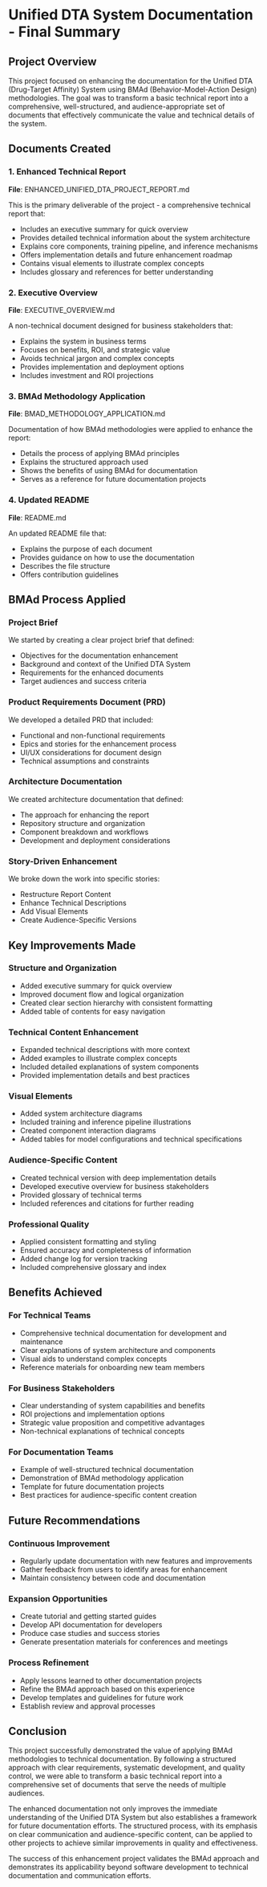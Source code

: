 # Unified DTA System Documentation - Final Summary

## Project Overview

This project focused on enhancing the documentation for the Unified DTA (Drug-Target Affinity) System using BMAd (Behavior-Model-Action Design) methodologies. The goal was to transform a basic technical report into a comprehensive, well-structured, and audience-appropriate set of documents that effectively communicate the value and technical details of the system.

## Documents Created

### 1. Enhanced Technical Report
**File**: ENHANCED_UNIFIED_DTA_PROJECT_REPORT.md

This is the primary deliverable of the project - a comprehensive technical report that:
- Includes an executive summary for quick overview
- Provides detailed technical information about the system architecture
- Explains core components, training pipeline, and inference mechanisms
- Offers implementation details and future enhancement roadmap
- Contains visual elements to illustrate complex concepts
- Includes glossary and references for better understanding

### 2. Executive Overview
**File**: EXECUTIVE_OVERVIEW.md

A non-technical document designed for business stakeholders that:
- Explains the system in business terms
- Focuses on benefits, ROI, and strategic value
- Avoids technical jargon and complex concepts
- Provides implementation and deployment options
- Includes investment and ROI projections

### 3. BMAd Methodology Application
**File**: BMAD_METHODOLOGY_APPLICATION.md

Documentation of how BMAd methodologies were applied to enhance the report:
- Details the process of applying BMAd principles
- Explains the structured approach used
- Shows the benefits of using BMAd for documentation
- Serves as a reference for future documentation projects

### 4. Updated README
**File**: README.md

An updated README file that:
- Explains the purpose of each document
- Provides guidance on how to use the documentation
- Describes the file structure
- Offers contribution guidelines

## BMAd Process Applied

### Project Brief
We started by creating a clear project brief that defined:
- Objectives for the documentation enhancement
- Background and context of the Unified DTA System
- Requirements for the enhanced documents
- Target audiences and success criteria

### Product Requirements Document (PRD)
We developed a detailed PRD that included:
- Functional and non-functional requirements
- Epics and stories for the enhancement process
- UI/UX considerations for document design
- Technical assumptions and constraints

### Architecture Documentation
We created architecture documentation that defined:
- The approach for enhancing the report
- Repository structure and organization
- Component breakdown and workflows
- Development and deployment considerations

### Story-Driven Enhancement
We broke down the work into specific stories:
- Restructure Report Content
- Enhance Technical Descriptions
- Add Visual Elements
- Create Audience-Specific Versions

## Key Improvements Made

### Structure and Organization
- Added executive summary for quick overview
- Improved document flow and logical organization
- Created clear section hierarchy with consistent formatting
- Added table of contents for easy navigation

### Technical Content Enhancement
- Expanded technical descriptions with more context
- Added examples to illustrate complex concepts
- Included detailed explanations of system components
- Provided implementation details and best practices

### Visual Elements
- Added system architecture diagrams
- Included training and inference pipeline illustrations
- Created component interaction diagrams
- Added tables for model configurations and technical specifications

### Audience-Specific Content
- Created technical version with deep implementation details
- Developed executive overview for business stakeholders
- Provided glossary of technical terms
- Included references and citations for further reading

### Professional Quality
- Applied consistent formatting and styling
- Ensured accuracy and completeness of information
- Added change log for version tracking
- Included comprehensive glossary and index

## Benefits Achieved

### For Technical Teams
- Comprehensive technical documentation for development and maintenance
- Clear explanations of system architecture and components
- Visual aids to understand complex concepts
- Reference materials for onboarding new team members

### For Business Stakeholders
- Clear understanding of system capabilities and benefits
- ROI projections and implementation options
- Strategic value proposition and competitive advantages
- Non-technical explanations of technical concepts

### For Documentation Teams
- Example of well-structured technical documentation
- Demonstration of BMAd methodology application
- Template for future documentation projects
- Best practices for audience-specific content creation

## Future Recommendations

### Continuous Improvement
- Regularly update documentation with new features and improvements
- Gather feedback from users to identify areas for enhancement
- Maintain consistency between code and documentation

### Expansion Opportunities
- Create tutorial and getting started guides
- Develop API documentation for developers
- Produce case studies and success stories
- Generate presentation materials for conferences and meetings

### Process Refinement
- Apply lessons learned to other documentation projects
- Refine the BMAd approach based on this experience
- Develop templates and guidelines for future work
- Establish review and approval processes

## Conclusion

This project successfully demonstrated the value of applying BMAd methodologies to technical documentation. By following a structured approach with clear requirements, systematic development, and quality control, we were able to transform a basic technical report into a comprehensive set of documents that serve the needs of multiple audiences.

The enhanced documentation not only improves the immediate understanding of the Unified DTA System but also establishes a framework for future documentation efforts. The structured process, with its emphasis on clear communication and audience-specific content, can be applied to other projects to achieve similar improvements in quality and effectiveness.

The success of this enhancement project validates the BMAd approach and demonstrates its applicability beyond software development to technical documentation and communication efforts.